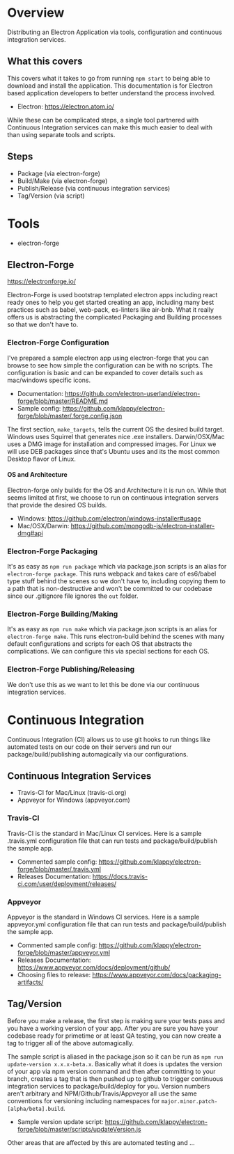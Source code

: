 # Overview
Distributing an Electron Application via tools, configuration and continuous integration services.

## What this covers
This covers what it takes to go from running `npm start` to being able to download and install the application.
This documentation is for Electron based application developers to better understand the process involved.
- Electron: https://electron.atom.io/

While these can be complicated steps, a single tool partnered with Continuous Integration services can make this much easier to deal with than using separate tools and scripts.

## Steps
- Package (via electron-forge)
- Build/Make (via electron-forge)
- Publish/Release (via continuous integration services)
- Tag/Version (via script)

# Tools
- electron-forge

## Electron-Forge
https://electronforge.io/

Electron-Forge is used bootstrap templated electron apps including react ready ones to help you get started creating an app, including many best practices such as babel, web-pack, es-linters like air-bnb. What it really offers us is abstracting the complicated Packaging and Building processes so that we don't have to.

### Electron-Forge Configuration
I've prepared a sample electron app using electron-forge that you can browse to see how simple the configuration can be with no scripts. The configuration is basic and can be expanded to cover details such as mac/windows specific icons.
- Documentation: https://github.com/electron-userland/electron-forge/blob/master/README.md
- Sample config: https://github.com/klappy/electron-forge/blob/master/.forge.config.json

The first section, `make_targets`, tells the current OS the desired build target. Windows uses Squirrel that generates nice .exe installers. Darwin/OSX/Mac uses a DMG image for installation and compressed images. For Linux we will use DEB packages since that's Ubuntu uses and its the most common Desktop flavor of Linux.

#### OS and Architecture
Electron-forge only builds for the OS and Architecture it is run on. While that seems limited at first, we choose to run on continuous integration servers that provide the desired OS builds.
- Windows: https://github.com/electron/windows-installer#usage
- Mac/OSX/Darwin: https://github.com/mongodb-js/electron-installer-dmg#api

### Electron-Forge Packaging
It's as easy as `npm run package` which via package.json scripts is an alias for `electron-forge package`. This runs webpack and takes care of es6/babel type stuff behind the scenes so we don't have to, including copying them to a path that is non-destructive and won't be committed to our codebase since our .gitignore file ignores the `out` folder.

### Electron-Forge Building/Making
It's as easy as `npm run make` which via package.json scripts is an alias for `electron-forge make`. This runs electron-build behind the scenes with many default configurations and scripts for each OS that abstracts the complications. We can configure this via special sections for each OS.

### Electron-Forge Publishing/Releasing
We don't use this as we want to let this be done via our continuous integration services.

# Continuous Integration
Continuous Integration (CI) allows us to use git hooks to run things like automated tests on our code on their servers and run our package/build/publishing automagically via our configurations.

## Continuous Integration Services
- Travis-CI for Mac/Linux (travis-ci.org)
- Appveyor for Windows (appveyor.com)

### Travis-CI
Travis-CI is the standard in Mac/Linux CI services.
Here is a sample .travis.yml configuration file that can run tests and package/build/publish the sample app.
- Commented sample config: https://github.com/klappy/electron-forge/blob/master/.travis.yml
- Releases Documentation: https://docs.travis-ci.com/user/deployment/releases/

### Appveyor
Appveyor is the standard in Windows CI services.
Here is a sample appveyor.yml configuration file that can run tests and package/build/publish the sample app.
- Commented sample config: https://github.com/klappy/electron-forge/blob/master/appveyor.yml
- Releases Documentation: https://www.appveyor.com/docs/deployment/github/
- Choosing files to release: https://www.appveyor.com/docs/packaging-artifacts/

## Tag/Version
Before you make a release, the first step is making sure your tests pass and you have a working version of your app. After you are sure you have your codebase ready for primetime or at least QA testing, you can now create a tag to trigger all of the above automagically. 

The sample script is aliased in the package.json so it can be run as `npm run update-version x.x.x-beta.x`. Basically what it does is updates the version of your app via npm version command and then after committing to your branch, creates a tag that is then pushed up to github to trigger continuous integration services to package/build/deploy for you. Version numbers aren't arbitrary and NPM/Github/Travis/Appveyor all use the same conventions for versioning including namespaces for `major.minor.patch-[alpha/beta].build`.
- Sample version update script: https://github.com/klappy/electron-forge/blob/master/scripts/updateVersion.js

Other areas that are affected by this are automated testing and ...
